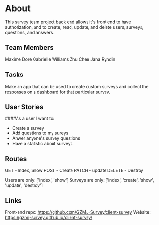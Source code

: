 # About

This survey team project back end allows it's front end to have
authorization, and to create, read, update, and delete users, surveys,
questions, and answers.

## Team Members

Maxime Dore
Gabrielle Williams
Zhu Chen
Jana Ryndin


## Tasks

Make an app that can be used to create custom surveys and collect the responses
on a dashboard for that particular survey.


## User Stories

####As a user I want to:
-   Create a survey
-   Add questions to my sureys
-   Anwer anyone's survey questions
-   Have a statistic about surveys


## Routes

 GET - Index, Show
 POST - Create
 PATCH - update
 DELETE - Destroy

 Users are only: ['index', 'show']
 Surveys are only: ['index', 'create', 'show', 'update', 'destroy']

 ## Links

 Front-end repo: https://github.com/GZMJ-Survey/client-survey
 Website: https://gzmj-survey.github.io/client-survey/
